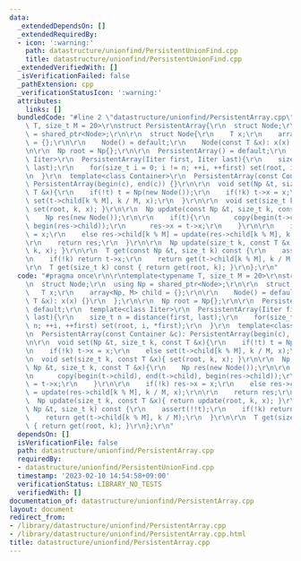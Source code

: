 ```yaml
---
data:
  _extendedDependsOn: []
  _extendedRequiredBy:
  - icon: ':warning:'
    path: datastructure/unionfind/PersistentUnionFind.cpp
    title: datastructure/unionfind/PersistentUnionFind.cpp
  _extendedVerifiedWith: []
  _isVerificationFailed: false
  _pathExtension: cpp
  _verificationStatusIcon: ':warning:'
  attributes:
    links: []
  bundledCode: "#line 2 \"datastructure/unionfind/PersistentArray.cpp\"\n\r\ntemplate<typename\
    \ T, size_t M = 20>\r\nstruct PersistentArray{\r\n  struct Node;\r\n  using Np\
    \ = shared_ptr<Node>;\r\n\r\n  struct Node{\r\n    T x;\r\n    array<Np, M> child\
    \ = {};\r\n\r\n    Node() = default;\r\n    Node(const T &x): x(x) {}\r\n  };\r\
    \n\r\n  Np root = Np{};\r\n\r\n  PersistentArray() = default;\r\n  template<class\
    \ Iiter>\r\n  PersistentArray(Iiter first, Iiter last){\r\n    size_t n = distance(first,\
    \ last);\r\n    for(size_t i = 0; i != n; ++i, ++first) set(root, i, *first);\r\
    \n  }\r\n  template<class Container>\r\n  PersistentArray(const Container &c):\
    \ PersistentArray(begin(c), end(c)) {}\r\n\r\n  void set(Np &t, size_t k, const\
    \ T &x){\r\n    if(!t) t = Np(new Node());\r\n    if(!k) t->x = x;\r\n    else\
    \ set(t->child[k % M], k / M, x);\r\n  }\r\n\r\n  void set(size_t k, const T &x){\
    \ set(root, k, x); }\r\n\r\n  Np update(const Np &t, size_t k, const T &x){\r\n\
    \    Np res(new Node());\r\n\r\n    if(t){\r\n      copy(begin(t->child), end(t->child),\
    \ begin(res->child));\r\n      res->x = t->x;\r\n    }\r\n\r\n    if(!k) res->x\
    \ = x;\r\n    else res->child[k % M] = update(res->child[k % M], k / M, x);\r\n\
    \r\n    return res;\r\n  }\r\n\r\n  Np update(size_t k, const T &x){ return update(root,\
    \ k, x); }\r\n\r\n  T get(const Np &t, size_t k) const {\r\n    assert(!!t);\r\
    \n    if(!k) return t->x;\r\n    return get(t->child[k % M], k / M);\r\n  }\r\n\
    \r\n  T get(size_t k) const { return get(root, k); }\r\n};\r\n"
  code: "#pragma once\r\n\r\ntemplate<typename T, size_t M = 20>\r\nstruct PersistentArray{\r\
    \n  struct Node;\r\n  using Np = shared_ptr<Node>;\r\n\r\n  struct Node{\r\n \
    \   T x;\r\n    array<Np, M> child = {};\r\n\r\n    Node() = default;\r\n    Node(const\
    \ T &x): x(x) {}\r\n  };\r\n\r\n  Np root = Np{};\r\n\r\n  PersistentArray() =\
    \ default;\r\n  template<class Iiter>\r\n  PersistentArray(Iiter first, Iiter\
    \ last){\r\n    size_t n = distance(first, last);\r\n    for(size_t i = 0; i !=\
    \ n; ++i, ++first) set(root, i, *first);\r\n  }\r\n  template<class Container>\r\
    \n  PersistentArray(const Container &c): PersistentArray(begin(c), end(c)) {}\r\
    \n\r\n  void set(Np &t, size_t k, const T &x){\r\n    if(!t) t = Np(new Node());\r\
    \n    if(!k) t->x = x;\r\n    else set(t->child[k % M], k / M, x);\r\n  }\r\n\r\
    \n  void set(size_t k, const T &x){ set(root, k, x); }\r\n\r\n  Np update(const\
    \ Np &t, size_t k, const T &x){\r\n    Np res(new Node());\r\n\r\n    if(t){\r\
    \n      copy(begin(t->child), end(t->child), begin(res->child));\r\n      res->x\
    \ = t->x;\r\n    }\r\n\r\n    if(!k) res->x = x;\r\n    else res->child[k % M]\
    \ = update(res->child[k % M], k / M, x);\r\n\r\n    return res;\r\n  }\r\n\r\n\
    \  Np update(size_t k, const T &x){ return update(root, k, x); }\r\n\r\n  T get(const\
    \ Np &t, size_t k) const {\r\n    assert(!!t);\r\n    if(!k) return t->x;\r\n\
    \    return get(t->child[k % M], k / M);\r\n  }\r\n\r\n  T get(size_t k) const\
    \ { return get(root, k); }\r\n};\r\n"
  dependsOn: []
  isVerificationFile: false
  path: datastructure/unionfind/PersistentArray.cpp
  requiredBy:
  - datastructure/unionfind/PersistentUnionFind.cpp
  timestamp: '2023-02-10 14:54:58+09:00'
  verificationStatus: LIBRARY_NO_TESTS
  verifiedWith: []
documentation_of: datastructure/unionfind/PersistentArray.cpp
layout: document
redirect_from:
- /library/datastructure/unionfind/PersistentArray.cpp
- /library/datastructure/unionfind/PersistentArray.cpp.html
title: datastructure/unionfind/PersistentArray.cpp
---
```

